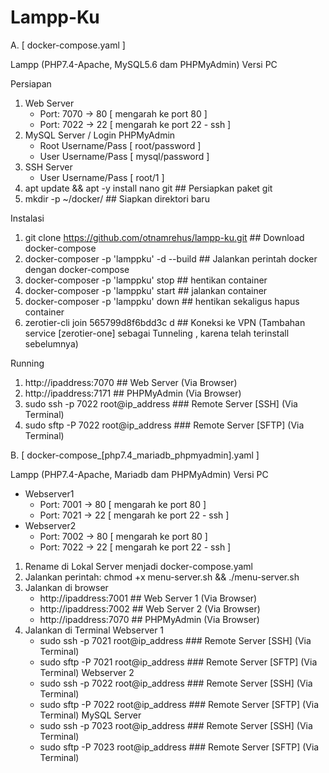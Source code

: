 # Lampp-Ku 

A. [ docker-compose.yaml ]

Lampp (PHP7.4-Apache, MySQL5.6 dam PHPMyAdmin) Versi PC

Persiapan
1. Web Server
   - Port: 7070 -> 80 [ mengarah ke port 80 ]
   - Port: 7022 -> 22 [ mengarah ke port 22 - ssh ]
2. MySQL Server / Login PHPMyAdmin
   - Root Username/Pass [ root/password ]
   - User Username/Pass [ mysql/password ]
3. SSH Server
   - User Username/Pass [ root/1 ]
4. apt update && apt -y install nano git     ## Persiapkan paket git
5. mkdir -p ~/docker/     ##  Siapkan direktori baru

Instalasi
1. git clone https://github.com/otnamrehus/lampp-ku.git    ## Download docker-compose
2. docker-composer -p 'lamppku' -d --build  ## Jalankan perintah docker dengan docker-compose
3. docker-composer -p 'lamppku' stop   ## hentikan container
4. docker-composer -p 'lamppku' start  ## jalankan container 
5. docker-composer -p 'lamppku' down  ## hentikan sekaligus hapus container
6. zerotier-cli join 565799d8f6bdd3c d  ## Koneksi ke VPN  (Tambahan service [zerotier-one] sebagai Tunneling , karena telah terinstall sebelumnya)

Running
1. http://ipaddress:7070   ##  Web Server (Via Browser)   
2. http://ipaddress:7171   ##  PHPMyAdmin (Via Browser)   
3. sudo ssh -p 7022 root@ip_address   ### Remote Server [SSH]  (Via Terminal)
4. sudo sftp -P 7022 root@ip_address  ### Remote Server [SFTP]  (Via Terminal)



B. [ docker-compose_[php7.4_mariadb_phpmyadmin].yaml ]

Lampp (PHP7.4-Apache, Mariadb dam PHPMyAdmin) Versi PC
+ Webserver1
   - Port: 7001 -> 80 [ mengarah ke port 80 ]
   - Port: 7021 -> 22 [ mengarah ke port 22 - ssh ]
+ Webserver2
   - Port: 7002 -> 80 [ mengarah ke port 80 ]
   - Port: 7022 -> 22 [ mengarah ke port 22 - ssh ]

1. Rename di Lokal Server menjadi docker-compose.yaml
2. Jalankan perintah: chmod +x menu-server.sh && ./menu-server.sh
3. Jalankan di browser
   - http://ipaddress:7001   ##  Web Server 1 (Via Browser)
   - http://ipaddress:7002   ##  Web Server 2 (Via Browser)
   - http://ipaddress:7070   ##  PHPMyAdmin (Via Browser)
4. Jalankan di Terminal
   Webserver 1
     - sudo ssh -p 7021 root@ip_address   ### Remote Server [SSH]  (Via Terminal)
     - sudo sftp -P 7021 root@ip_address  ### Remote Server [SFTP]  (Via Terminal)
   Webserver 2
     - sudo ssh -p 7022 root@ip_address   ### Remote Server [SSH]  (Via Terminal)
     - sudo sftp -P 7022 root@ip_address  ### Remote Server [SFTP]  (Via Terminal)
   MySQL Server 
     - sudo ssh -p 7023 root@ip_address   ### Remote Server [SSH]  (Via Terminal)
     - sudo sftp -P 7023 root@ip_address  ### Remote Server [SFTP]  (Via Terminal)
